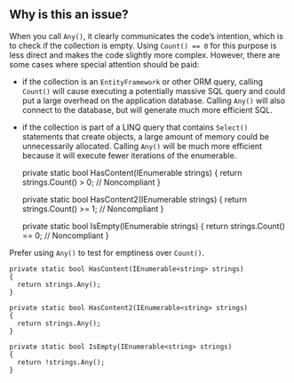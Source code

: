 ## Why is this an issue?

When you call `Any()`, it clearly communicates the code’s intention, which is to check if the collection is empty. Using `Count()
== 0` for this purpose is less direct and makes the code slightly more complex. However, there are some cases where special attention should be
paid:

-   if the collection is an `EntityFramework` or other ORM query, calling `Count()` will cause executing a potentially
  massive SQL query and could put a large overhead on the application database. Calling `Any()` will also connect to the database, but will
  generate much more efficient SQL.
-   if the collection is part of a LINQ query that contains `Select()` statements that create objects, a large amount of memory could be
  unnecessarily allocated. Calling `Any()` will be much more efficient because it will execute fewer iterations of the enumerable.

    private static bool HasContent(IEnumerable<string> strings)
    {
      return strings.Count() > 0;  // Noncompliant
    }
    
    private static bool HasContent2(IEnumerable<string> strings)
    {
      return strings.Count() >= 1;  // Noncompliant
    }
    
    private static bool IsEmpty(IEnumerable<string> strings)
    {
      return strings.Count() == 0;  // Noncompliant
    }

Prefer using `Any()` to test for emptiness over `Count()`.

    private static bool HasContent(IEnumerable<string> strings)
    {
      return strings.Any();
    }
    
    private static bool HasContent2(IEnumerable<string> strings)
    {
      return strings.Any();
    }
    
    private static bool IsEmpty(IEnumerable<string> strings)
    {
      return !strings.Any();
    }